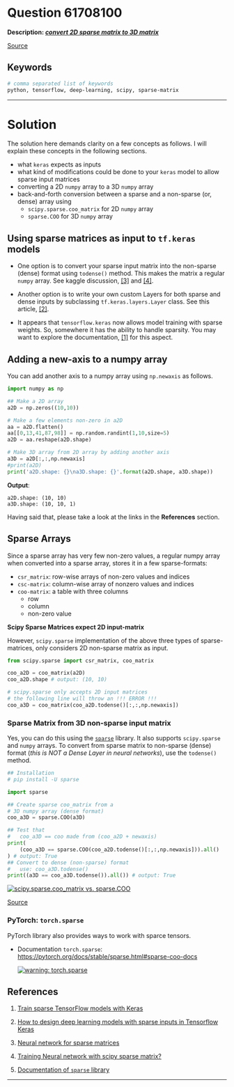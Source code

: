 # Question 61708100

**Description: [_convert 2D sparse matrix to 3D matrix_][#Q]**

[Source][#Q]

[#Q]: https://stackoverflow.com/questions/61708100/convert-2d-sparse-matrix-to-3d-matrix

## Keywords

```bash
# comma separated list of keywords
python, tensorflow, deep-learning, scipy, sparse-matrix
```

---

# Solution

The solution here demands clarity on a few concepts as follows. I will explain these concepts 
in the following sections.

- what `keras` expects as inputs
- what kind of modifications could be done to your `keras` model to allow sparse input matrices
- converting a 2D `numpy` array to a 3D `numpy` array
- back-and-forth conversion between a sparse and a non-sparse (or, dense) array using
  - `scipy.sparse.coo_matrix` for 2D `numpy` array
  - `sparse.COO` for 3D `numpy` array

## Using sparse matrices as input to `tf.keras` models

- One option is to convert your sparse input matrix into the non-sparse (dense) format using 
  `todense()` method. This makes the matrix a regular `numpy` array. See kaggle discussion, 
  [[3]][#ref-3] and [[4]][#ref-4].

- Another option is to write your own custom Layers for both sparse and dense inputs by 
  subclassing `tf.keras.layers.Layer` class. See this article, [[2]][#ref-2].

- It appears that `tensorflow.keras` now allows model training with sparse weights. So, 
  somewhere it has the ability to handle sparsity. You may want to explore the documentation, 
  [[1]][#ref-1] for this aspect.

## Adding a new-axis to a numpy array

You can add another axis to a numpy array using `np.newaxis` as follows.

```python
import numpy as np

## Make a 2D array
a2D = np.zeros((10,10))

# Make a few elements non-zero in a2D
aa = a2D.flatten()
aa[[0,13,41,87,98]] = np.random.randint(1,10,size=5)
a2D = aa.reshape(a2D.shape)

# Make 3D array from 2D array by adding another axis
a3D = a2D[:,:,np.newaxis]
#print(a2D)
print('a2D.shape: {}\na3D.shape: {}'.format(a2D.shape, a3D.shape))
```

**Output**:

```
a2D.shape: (10, 10)
a3D.shape: (10, 10, 1)
```

Having said that, please take a look at the links in the **References** section.


## Sparse Arrays

Since a sparse array has very few non-zero values, a regular numpy array when converted 
into a sparse array, stores it in a few sparse-formats:

- `csr_matrix`: row-wise arrays of non-zero values and indices
- `csc-matrix`: column-wise array of nonzero values and indices
- `coo-matrix`: a table with three columns
  + row
  + column
  + non-zero value

**Scipy Sparse Matrices expect 2D input-matrix**

However, `scipy.sparse` implementation of the above three types of sparse-matrices, only 
considers 2D non-sparse matrix as input.

```python
from scipy.sparse import csr_matrix, coo_matrix

coo_a2D = coo_matrix(a2D)
coo_a2D.shape # output: (10, 10)

# scipy.sparse only accepts 2D input matrices
# the following line will throw an !!! ERROR !!!
coo_a3D = coo_matrix(coo_a2D.todense()[:,:,np.newaxis])
```

### Sparse Matrix from 3D non-sparse input matrix

Yes, you can do this using the [`sparse`](https://github.com/pydata/sparse) library. 
It also supports `scipy.sparse` and `numpy` arrays. To convert from sparse matrix to 
non-sparse (dense) format (_this is NOT a Dense Layer in neural networks_), use 
the `todense()` method.

```python
## Installation
# pip install -U sparse

import sparse

## Create sparse coo_matrix from a
# 3D numpy array (dense format)
coo_a3D = sparse.COO(a3D)

## Test that
#   coo_a3D == coo made from (coo_a2D + newaxis)
print(
    (coo_a3D == sparse.COO(coo_a2D.todense()[:,:,np.newaxis])).all()
) # output: True
## Convert to dense (non-sparse) format
#   use: coo_a3D.todense()
print((a3D == coo_a3D.todense()).all()) # output: True
```

[![scipy.sparse.coo_matrix vs. sparse.COO][#image-comparison]][#image-comparison]

[Source][#ref-5]

### PyTorch: `torch.sparse`

PyTorch library also provides ways to work with sparce tensors.

- Documentation `torch.sparse`: https://pytorch.org/docs/stable/sparse.html#sparse-coo-docs

  [![warning: torch.sparse](https://i.imgur.com/e3GSn4O.png)][#torch-sparse-docs]

[#torch-sparse-docs]: https://pytorch.org/docs/stable/sparse.html#sparse-coo-docs

  <!---
  Note: pasting an image on github directly creates a sharable link to the image. The following image was created this way.
  ![image](https://user-images.githubusercontent.com/10201242/112805990-e8509f00-903b-11eb-89f9-0d97ccd35940.png)
  --->

## References

1. [Train sparse TensorFlow models with Keras][#ref-1]

   [#ref-1]: https://www.tensorflow.org/model_optimization/guide/pruning/train_sparse_models

1. [How to design deep learning models with sparse inputs in Tensorflow Keras][#ref-2]

   [#ref-2]: https://medium.com/dailymotion/how-to-design-deep-learning-models-with-sparse-inputs-in-tensorflow-keras-fd5e754abec1

1. [Neural network for sparse matrices][#ref-3]

   [#ref-3]: https://www.kaggle.com/c/talkingdata-mobile-user-demographics/discussion/22567

1. [Training Neural network with scipy sparse matrix?][#ref-4]

   [#ref-4]: https://www.kaggle.com/c/walmart-recruiting-trip-type-classification/discussion/18154

1. [Documentation of `sparse` library][#ref-5]

   [#ref-5]: https://sparse.pydata.org/en/latest/

<!--- Ref --->

  [#image-comparison]: https://i.stack.imgur.com/VXYgK.png

---
